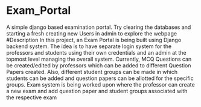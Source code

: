 # Exam_Portal
A simple django based examination portal.
Try clearing the databases and starting a fresh creating new Users in admin to explore the webpage
#Description
In this project, an Exam Portal is being built using Django backend system. The idea is to have
separate login system for the professors and students using their own credentials and an admin at the
topmost level managing the overall system. Currently, MCQ Questions can be created/edited by
professors which can be added to different Question Papers created. Also, different student groups
can be made in which students can be added and question papers can be allotted for the specific
groups. Exam system is being worked upon where the professor can create a new exam and add
question paper and student groups associated with the respective exam
